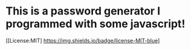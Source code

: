 # This is a password generator I programmed with some javascript!
[[License:MIT] https://img.shields.io/badge/license-MIT-blue]
